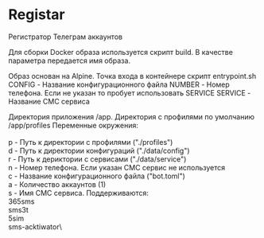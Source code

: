 # Registar

Регистратор Телеграм аккаунтов

Для сборки Docker образа используется скрипт build. В качестве параметра передается имя образа.

Образ основан на Alpine. 
Точка входа в контейнере скрипт entrypoint.sh
    CONFIG - Название конфигурационного файла
    NUMBER - Номер телефона. Если не указан то пробует использовать SERVICE
    SERVICE - Название СМС сервиса

Директория приложения /app. Директория с профилями по умолчанию /app/profiles
Переменные окружения:
\
\
 p - Путь к директории с профилями ("./profiles")\
 d - Путь к директории конфигураций ("./data/config")\
 r - Путь к дериктории с сервисами ("./data/service")\
 n - Номер телефона. Если указан СМС сервис не используется\
 c - Название конфигурационного файла ("bot.toml")\
 a - Количество аккаунтов (1)\
 s - Имя СМС сервиса. Поддерживаются:\
      365sms\
      sms3t\
      5sim\
      sms-acktiwator\

    

